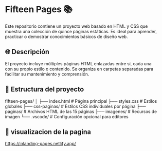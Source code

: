 # Fifteen Pages 📚

Este repositorio contiene un proyecto web basado en HTML y CSS que muestra una colección de quince páginas estáticas. Es ideal para aprender, practicar o demostrar conocimientos básicos de diseño web.

## 🌐 Descripción

El proyecto incluye múltiples páginas HTML enlazadas entre sí, cada una con su propio estilo o contenido. Se organiza en carpetas separadas para facilitar su mantenimiento y comprensión.

## 📁 Estructura del proyecto
fifteen-pages/
│
├── index.html # Página principal
├── styles.css # Estilos globales
├── css-paginas/ # Estilos CSS individuales por página
├── paginas/ # Archivos HTML de las 15 páginas
├── imagenes/ # Recursos de imagen
└── .vscode/ # Configuración opcional para editores


## 🚀 visualizacion de la pagina 

https://inlanding-pages.netlify.app/
